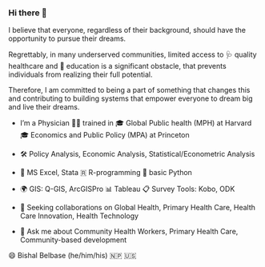 ### Hi there 👋

I believe that everyone, regardless of their background, 
should have the opportunity to pursue their dreams.

Regrettably, in many underserved communities, limited access to 
🩺 quality healthcare and 
📖 education is a significant obstacle, 
that prevents individuals from realizing their full potential.

Therefore, I am committed to being a part of something that changes this and 
contributing to building systems that empower everyone to dream big and live their dreams.

- I’m a Physician 👨‍⚕️ trained in
🎓 Global Public health (MPH) at Harvard
🎓 Economics and Public Policy (MPA) at Princeton

- 🛠️ Policy Analysis, Economic Analysis, Statistical/Econometric Analysis
- 🧮 MS Excel, Stata      🇷 R-programming      🐍 basic Python
- 🌍 GIS: Q-GIS, ArcGISPro         📊 Tableau       📋 Survey Tools: Kobo, ODK
- 👯 Seeking collaborations on Global Health, Primary Health Care, Health Care Innovation, Health Technology
- 💬 Ask me about Community Health Workers, Primary Health Care, Community-based development

😄 Bishal Belbase (he/him/his) 🇳🇵 🇺🇸

